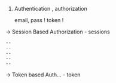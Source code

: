 1. Authentication , authorization 

    email, pass            ! token !


-> Session Based Authorization 
    - sessions 

    --
    --
    --
    --
    --
    

-> Token based Auth...
    - token 